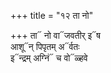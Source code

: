 +++
title = "१२ ता नो"

+++
ता᳓ नो वा᳓जवतीर् इ᳓ष  
आशू᳓न् पिपृतम् अ᳓र्वतः  
इ᳓न्द्रम् अग्निं᳓ च वो᳓ळ्हवे